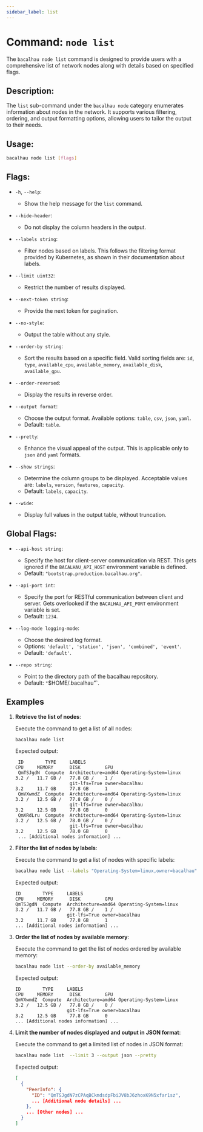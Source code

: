 ```yaml
---
sidebar_label: list
---
```

# Command: `node list`

The `bacalhau node list` command is designed to provide users with a comprehensive list of network nodes along with details based on specified flags.

## Description:
The `list` sub-command under the `bacalhau node` category enumerates information about nodes in the network. It supports various filtering, ordering, and output formatting options, allowing users to tailor the output to their needs.

## Usage:
```bash
bacalhau node list [flags]
```

## Flags:

- `-h`, `--help`:
  - Show the help message for the `list` command.

- `--hide-header`:
  - Do not display the column headers in the output.

- `--labels string`:
  - Filter nodes based on labels. This follows the filtering format provided by Kubernetes, as shown in their documentation about labels.

- `--limit uint32`:
  - Restrict the number of results displayed.

- `--next-token string`:
  - Provide the next token for pagination.

- `--no-style`:
  - Output the table without any style.

- `--order-by string`:
  - Sort the results based on a specific field. Valid sorting fields are: `id`, `type`, `available_cpu`, `available_memory`, `available_disk`, `available_gpu`.

- `--order-reversed`:
  - Display the results in reverse order.

- `--output format`:
  - Choose the output format. Available options: `table`, `csv`, `json`, `yaml`.
  - Default: `table`.

- `--pretty`:
  - Enhance the visual appeal of the output. This is applicable only to `json` and `yaml` formats.

- `--show strings`:
  - Determine the column groups to be displayed. Acceptable values are: `labels`, `version`, `features`, `capacity`.
  - Default: `labels`, `capacity`.

- `--wide`:
  - Display full values in the output table, without truncation.

## Global Flags:

- `--api-host string`:
  - Specify the host for client-server communication via REST. This gets ignored if the `BACALHAU_API_HOST` environment variable is defined.
  - Default: `"bootstrap.production.bacalhau.org"`.

- `--api-port int`:
  - Specify the port for RESTful communication between client and server. Gets overlooked if the `BACALHAU_API_PORT` environment variable is set.
  - Default: `1234`.

- `--log-mode logging-mode`:
  - Choose the desired log format.
  - Options: `'default', 'station', 'json', 'combined', 'event'`.
  - Default: `'default'`.

- `--repo string`:
  - Point to the directory path of the bacalhau repository.
  - Default: `"`$HOME/.bacalhau"`.

## Examples

1. **Retrieve the list of nodes**:

   Execute the command to get a list of all nodes:

   ```bash
   bacalhau node list
   ```

   Expected output:

   ```plaintext
    ID        TYPE     LABELS                                              CPU     MEMORY      DISK         GPU
    QmTSJgdN  Compute  Architecture=amd64 Operating-System=linux           3.2 /   11.7 GB /   77.8 GB /    1 /
                       git-lfs=True owner=bacalhau                         3.2     11.7 GB     77.8 GB      1
    QmVXwmdZ  Compute  Architecture=amd64 Operating-System=linux           3.2 /   12.5 GB /   77.8 GB /    0 /
                       git-lfs=True owner=bacalhau                         3.2     12.5 GB     77.8 GB      0
    QmXRdLru  Compute  Architecture=amd64 Operating-System=linux           3.2 /   12.5 GB /   78.0 GB /    0 /
                       git-lfs=True owner=bacalhau                         3.2     12.5 GB     78.0 GB      0
    ... [Additional nodes information] ...
   ```

1. **Filter the list of nodes by labels**:

   Execute the command to get a list of nodes with specific labels:

   ```bash
   bacalhau node list --labels "Operating-System=linux,owner=bacalhau"
   ```

   Expected output:

   ```plaintext
   ID        TYPE     LABELS                                              CPU     MEMORY      DISK         GPU
   QmTSJgdN  Compute  Architecture=amd64 Operating-System=linux           3.2 /   11.7 GB /   77.8 GB /    1 /
                      git-lfs=True owner=bacalhau                         3.2     11.7 GB     77.8 GB      1
   ... [Additional nodes information] ...
   ```

1. **Order the list of nodes by available memory**:

   Execute the command to get the list of nodes ordered by available memory:

   ```bash
   bacalhau node list --order-by available_memory
   ```

   Expected output:

   ```plaintext
   ID        TYPE     LABELS                                              CPU     MEMORY      DISK         GPU
   QmVXwmdZ  Compute  Architecture=amd64 Operating-System=linux           3.2 /   12.5 GB /   77.8 GB /    0 /
                      git-lfs=True owner=bacalhau                         3.2     12.5 GB     77.8 GB      0
   ... [Additional nodes information] ...
   ```

1. **Limit the number of nodes displayed and output in JSON format**:

   Execute the command to get a limited list of nodes in JSON format:

   ```bash
   bacalhau node list  --limit 3 --output json --pretty
   ```

   Expected output:

   ```json
   [
     {
       "PeerInfo": {
         "ID": "QmTSJgdN7zCPAqBCkmdsdpFbiJV8bJ6zhoxK9N5xfar1sz",
         ... [Additional node details] ...
       },
       ... [Other nodes] ...
     }
   ]
   ```